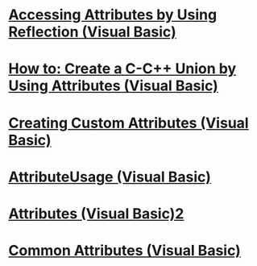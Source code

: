# [Accessing Attributes by Using Reflection (Visual Basic)](accessing-attributes-by-using-reflection.md)
# [How to: Create a C-C++ Union by Using Attributes (Visual Basic)](how-to-create-a-c-cpp-union-by-using-attributes.md)
# [Creating Custom Attributes (Visual Basic)](creating-custom-attributes.md)
# [AttributeUsage (Visual Basic)](attributeusage.md)
# [Attributes (Visual Basic)2](index.md)
# [Common Attributes (Visual Basic)](common-attributes.md)
